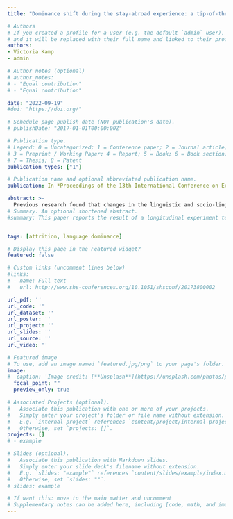 ```yaml
---
title: "Dominance shift during the stay-abroad experience: a tip-of-the-tongue experiment"

# Authors
# If you created a profile for a user (e.g. the default `admin` user), write the username (folder name) here 
# and it will be replaced with their full name and linked to their profile.
authors:
- Victoria Kamp
- admin

# Author notes (optional)
# author_notes:
# - "Equal contribution"
# - "Equal contribution"

date: "2022-09-19"
#doi: "https://doi.org/"

# Schedule page publish date (NOT publication's date).
# publishDate: "2017-01-01T00:00:00Z"

# Publication type.
# Legend: 0 = Uncategorized; 1 = Conference paper; 2 = Journal article;
# 3 = Preprint / Working Paper; 4 = Report; 5 = Book; 6 = Book section;
# 7 = Thesis; 8 = Patent
publication_types: ["1"]

# Publication name and optional abbreviated publication name.
publication: In *Proceedings of the 13th International Conference on Experimental Linguistics*

abstract: >-
  Previous research found that changes in the linguistic and socio-linguistic environment of bilinguals can provoke language dominance shifts. Investigating vocabulary loss permits to find differences in the quality and quantity of linguistic knowledge that deteriorates through attrition processes. This longitudinal study evaluated the effects of study abroad programs on L1 cognate and non-cognate word retrieval. Subjects were French-English bilinguals spending one to two semesters in an English-speaking country. Results of a picture-naming task show that the participants experienced less tip-of-the-tongue states in their L1 than in their L2 and retrieved cognates more easily than non-cognates. Profiling questionnaires helped to evaluate the correlation between those results and their monthly exposure to English.
# Summary. An optional shortened abstract.
#summary: This paper reports the result of a longitudinal experiment testing the evolution of the Tip-of-the-tongue rate in L1 and L2 during a year abroad among French learners of English. 


tags: [attrition, language dominance]

# Display this page in the Featured widget?
featured: false

# Custom links (uncomment lines below)
#links:
# - name: Full text
#   url: http://www.shs-conferences.org/10.1051/shsconf/20173800002

url_pdf: ''
url_code: ''
url_dataset: ''
url_poster: ''
url_project: ''
url_slides: ''
url_source: ''
url_video: ''

# Featured image
# To use, add an image named `featured.jpg/png` to your page's folder. 
image:
#  caption: 'Image credit: [**Unsplash**](https://unsplash.com/photos/pLCdAaMFLTE)'
  focal_point: ""
  preview_only: true

# Associated Projects (optional).
#   Associate this publication with one or more of your projects.
#   Simply enter your project's folder or file name without extension.
#   E.g. `internal-project` references `content/project/internal-project/index.md`.
#   Otherwise, set `projects: []`.
projects: []
# - example

# Slides (optional).
#   Associate this publication with Markdown slides.
#   Simply enter your slide deck's filename without extension.
#   E.g. `slides: "example"` references `content/slides/example/index.md`.
#   Otherwise, set `slides: ""`.
# slides: example

# If want this: move to the main matter and uncomment
# Supplementary notes can be added here, including [code, math, and images](https://wowchemy.com/docs/writing-markdown-latex/).
---
```




